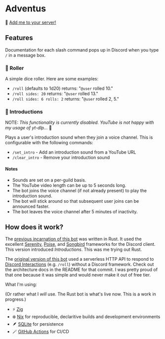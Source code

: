 # Adventus

👋 [Add me to your server!](https://discord.com/oauth2/authorize?client_id=1074795024946036889)

## Features

Documentation for each slash command pops up in Discord when you type `/` in a message box.

### 🎲 Roller

A simple dice roller. Here are some examples:

- `/roll` (defaults to 1d20) returns: "`@user` rolled 10."
- `/roll sides: 20` returns: "`@user` rolled 13."
- `/roll sides: 6 rolls: 2` returns: "`@user` rolled 2, 5."

### 📯 Introductions

NOTE: _This functionality is currently disabled. YouTube is not happy with my usage
of yt-dlp..._ 👀

Plays a user's introduction sound when they join a voice channel. This is configurable with the following commands:

- `/set_intro` - Add an introduction sound from a YouTube URL
- `/clear_intro` - Remove your introduction sound

#### Notes

- Sounds are set on a per-guild basis.
- The YouTube video length can be up to 5 seconds long.
- The bot joins the voice channel (if not already present) to play the introduction sound.
- The bot will stick around so that subsequent user joins can be announced faster.
- The bot leaves the voice channel after 5 minutes of inactivity.

## How does it work?

The [previous incarnation of this bot](https://github.com/fng97/adventus/tree/86a6bd3099d72eebba1c7738ce1e167f975be48a) was written in Rust. It used the excellent [Serenity](https://github.com/serenity-rs/serenity), [Poise](https://github.com/serenity-rs/poise), and [Songbird](https://github.com/serenity-rs/songbird) frameworks for the Discord client. This version introduced _Introductions_. This was me trying out Rust.

The [original version of this bot](https://github.com/fng97/adventus/tree/0b9c31b675cc2f3c98eff944f6740f1e9b0f2cb8) used a serverless HTTP API to respond to [Discord Interactions](https://discord.com/developers/docs/interactions/receiving-and-responding) (e.g. `/roll`) without a Discord framework. Check out the architecture docs in the README for that commit. I was pretty proud of that one because it was simple and would never make it out of free tier.

What I'm using:

(Or rather what I _will_ use. The Rust bot is what's live now. This is a work in progress.)

- ⚡ [Zig](https://ziglang.org/)
- ❄️ [Nix](https://nixos.org/) for reproducible, declaritive builds and development environments
- 🪶 [SQLite](https://www.sqlite.org) for persistence
- 🪄 [GitHub Actions](https://github.com/features/actions) for CI/CD
